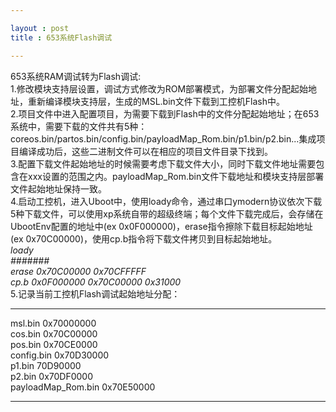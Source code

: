 ```yaml
---

layout : post  
title : 653系统Flash调试

---
```

653系统RAM调试转为Flash调试:  
1.修改模块支持层设置，调试方式修改为ROM部署模式，为部署文件分配起始地址，重新编译模块支持层，生成的MSL.bin文件下载到工控机Flash中。  
2.项目文件中进入配置项目，为需要下载到Flash中的文件分配起始地址；在653系统中，需要下载的文件共有5种：coreos.bin/partos.bin/config.bin/payloadMap_Rom.bin/p1.bin/p2.bin...集成项目编译成功后，这些二进制文件可以在相应的项目文件目录下找到。  
3.配置下载文件起始地址的时候需要考虑下载文件大小，同时下载文件地址需要包含在xxx设置的范围之内。payloadMap_Rom.bin文件下载地址和模块支持层部署文件起始地址保持一致。  
4.启动工控机，进入Uboot中，使用loady命令，通过串口ymodern协议依次下载5种下载文件，可以使用xp系统自带的超级终端；每个文件下载完成后，会存储在UbootEnv配置的地址中(ex 0x0F000000)，erase指令擦除下载目标起始地址(ex 0x70C00000)，使用cp.b指令将下载文件拷贝到目标起始地址。    
_loady_  
_#######_   
_erase 0x70C00000 0x70CFFFFF_  
_cp.b 0x0F000000 0x70C00000 0x31000_   
5.记录当前工控机Flash调试起始地址分配：  
  
___  
  
msl.bin 0x70000000  
cos.bin 0x70C00000  
pos.bin 0x70CE0000  
config.bin 0x70D30000  
p1.bin 70D90000  
p2.bin 0x70DF0000  
payloadMap_Rom.bin 0x70E50000  

___  

 

